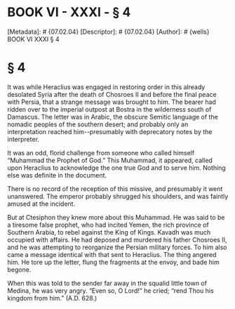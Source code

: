 # BOOK VI - XXXI - § 4
[Metadata]: # {07.02.04}
[Descriptor]: # {07.02.04}
[Author]: # {wells}
BOOK VI
XXXI
§ 4
# § 4
It was while Heraclius was engaged in restoring order in this already desolated
Syria after the death of Chosroes II and before the final peace with Persia,
that a strange message was brought to him. The bearer had ridden over to the
imperial outpost at Bostra in the wilderness south of Damascus. The letter was
in Arabic, the obscure Semitic language of the nomadic peoples of the southern
desert; and probably only an interpretation reached him--presumably with
deprecatory notes by the interpreter.

It was an odd, florid challenge from someone who called himself “Muhammad the
Prophet of God.” This Muhammad, it appeared, called upon Heraclius to
acknowledge the one true God and to serve him. Nothing else was definite in the
document.

There is no record of the reception of this missive, and presumably it went
unanswered. The emperor probably shrugged his shoulders, and was faintly amused
at the incident.

But at Ctesiphon they knew more about this Muhammad. He was said to be a
tiresome false prophet, who had incited Yemen, the rich province of Southern
Arabia, to rebel against the King of Kings. Kavadh was much occupied with
affairs. He had deposed and murdered his father Chosroes II, and he was
attempting to reorganize the Persian military forces. To him also came a
message identical with that sent to Heraclius. The thing angered him. He tore
up the letter, flung the fragments at the envoy, and bade him begone.

When this was told to the sender far away in the squalid little town of Medina,
he was very angry. “Even so, O Lord!” he cried; “rend Thou his kingdom from
him.” (A.D. 628.)

